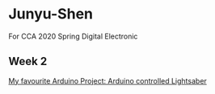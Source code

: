 # Junyu-Shen
For CCA 2020 Spring Digital Electronic
## Week 2
[My favourite Arduino Project: Arduino controlled Lightsaber](https://www.youtube.com/watch?v=Dzpe1GVOJXU)
